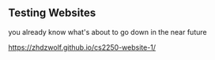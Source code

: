 ## Testing Websites

you already know what's about to go down in the near future

https://zhdzwolf.github.io/cs2250-website-1/
